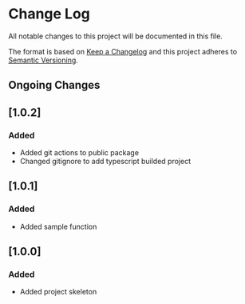 # Change Log

All notable changes to this project will be documented in this file.

The format is based on [Keep a Changelog](http://keepachangelog.com/)
and this project adheres to [Semantic Versioning](http://semver.org/).

## Ongoing Changes

## [1.0.2]

### Added

- Added git actions to public package
- Changed gitignore to add typescript builded project

## [1.0.1]

### Added

- Added sample function

## [1.0.0]

### Added

- Added project skeleton
